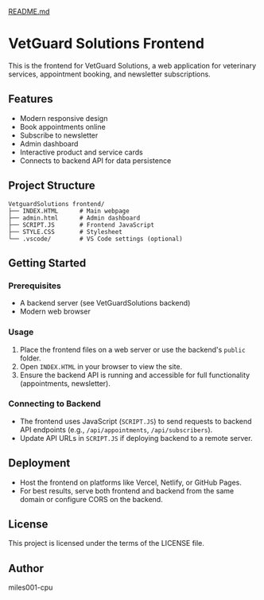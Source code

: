 [README.md](https://github.com/user-attachments/files/22452381/README.md)
# VetGuard Solutions Frontend

This is the frontend for VetGuard Solutions, a web application for veterinary services, appointment booking, and newsletter subscriptions.

## Features
- Modern responsive design
- Book appointments online
- Subscribe to newsletter
- Admin dashboard
- Interactive product and service cards
- Connects to backend API for data persistence

## Project Structure
```
VetguardSolutions frontend/
├── INDEX.HTML      # Main webpage
├── admin.html      # Admin dashboard
├── SCRIPT.JS       # Frontend JavaScript
├── STYLE.CSS       # Stylesheet
└── .vscode/        # VS Code settings (optional)
```

## Getting Started

### Prerequisites
- A backend server (see VetGuardSolutions backend)
- Modern web browser

### Usage
1. Place the frontend files on a web server or use the backend's `public` folder.
2. Open `INDEX.HTML` in your browser to view the site.
3. Ensure the backend API is running and accessible for full functionality (appointments, newsletter).

### Connecting to Backend
- The frontend uses JavaScript (`SCRIPT.JS`) to send requests to backend API endpoints (e.g., `/api/appointments`, `/api/subscribers`).
- Update API URLs in `SCRIPT.JS` if deploying backend to a remote server.

## Deployment
- Host the frontend on platforms like Vercel, Netlify, or GitHub Pages.
- For best results, serve both frontend and backend from the same domain or configure CORS on the backend.

## License
This project is licensed under the terms of the LICENSE file.

## Author
miles001-cpu
